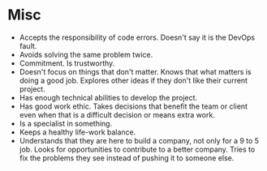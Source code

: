 # Misc

* Accepts the responsibility of code errors. Doesn't say it is the DevOps fault.
* Avoids solving the same problem twice.
* Commitment. Is trustworthy.
* Doesn't focus on things that don't matter. Knows that what matters is doing a good job. Explores other ideas if they don't like their current project.
* Has enough technical abilities to develop the project.
* Has good work ethic. Takes decisions that benefit the team or client even when that is a difficult decision or means extra work.
* Is a specialist in something.
* Keeps a healthy life-work balance.
* Understands that they are here to build a company, not only for a 9 to 5 job. Looks for opportunities to contribute to a better company. Tries to fix the problems they see instead of pushing it to someone else.
